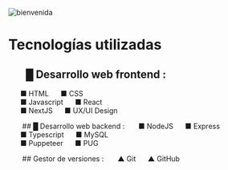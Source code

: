 ![bienvenida](https://github.com/user-attachments/assets/c9acfb39-982c-4054-932e-571686875889)
# Tecnologías utilizadas
## &nbsp;&nbsp;&nbsp;&nbsp;&nbsp;&nbsp; █ Desarrollo web frontend :
&nbsp;&nbsp;&nbsp;&nbsp;&nbsp;&nbsp;■ HTML&nbsp;&nbsp;&nbsp;&nbsp;&nbsp;&nbsp;■ CSS <br>
&nbsp;&nbsp;&nbsp;&nbsp;&nbsp;&nbsp;■ Javascript&nbsp;&nbsp;&nbsp;&nbsp;&nbsp;&nbsp;■ React <br>
&nbsp;&nbsp;&nbsp;&nbsp;&nbsp;&nbsp;■ NextJS&nbsp;&nbsp;&nbsp;&nbsp;&nbsp;&nbsp;■ UX/UI Design  <br>

&nbsp;&nbsp;&nbsp;&nbsp;&nbsp;&nbsp; ## █ Desarrollo web backend :
&nbsp;&nbsp;&nbsp;&nbsp;&nbsp;&nbsp;■ NodeJS&nbsp;&nbsp;&nbsp;&nbsp;&nbsp;&nbsp;■ Express  <br>
&nbsp;&nbsp;&nbsp;&nbsp;&nbsp;&nbsp;■ Typescript&nbsp;&nbsp;&nbsp;&nbsp;&nbsp;&nbsp;■ MySQL  <br>
&nbsp;&nbsp;&nbsp;&nbsp;&nbsp;&nbsp;■ Puppeteer&nbsp;&nbsp;&nbsp;&nbsp;&nbsp;&nbsp;■ PUG  <br>

&nbsp;&nbsp;&nbsp;&nbsp;&nbsp;&nbsp; ## Gestor de versiones :
&nbsp;&nbsp;&nbsp;&nbsp;&nbsp;&nbsp;▲ Git&nbsp;&nbsp;&nbsp;&nbsp;&nbsp;&nbsp;▲ GitHub <br>
